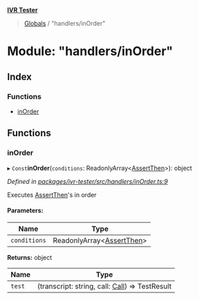 **[IVR Tester](../README.md)**

> [Globals](../README.md) / "handlers/inOrder"

# Module: "handlers/inOrder"

## Index

### Functions

* [inOrder](_handlers_inorder_.md#inorder)

## Functions

### inOrder

▸ `Const`**inOrder**(`conditions`: ReadonlyArray\<[AssertThen](../interfaces/_testing_conditions_assertthen_.assertthen.md)>): object

*Defined in [packages/ivr-tester/src/handlers/inOrder.ts:9](https://github.com/SketchingDev/ivr-tester/blob/3ff21e1/packages/ivr-tester/src/handlers/inOrder.ts#L9)*

Executes [AssertThen](../interfaces/_testing_conditions_assertthen_.assertthen.md)'s in order

#### Parameters:

Name | Type |
------ | ------ |
`conditions` | ReadonlyArray\<[AssertThen](../interfaces/_testing_conditions_assertthen_.assertthen.md)> |

**Returns:** object

Name | Type |
------ | ------ |
`test` | (transcript: string, call: [Call](../interfaces/_call_call_.call.md)) => TestResult |
